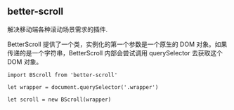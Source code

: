 ## better-scroll 

解决移动端各种滚动场景需求的插件.

BetterScroll 提供了一个类，实例化的第一个参数是一个原生的 DOM 对象。如果传递的是一个字符串，BetterScroll 内部会尝试调用 querySelector 去获取这个 DOM 对象。

```
import BScroll from 'better-scroll'

let wrapper = document.querySelector('.wrapper')

let scroll = new BScroll(wrapper)

```